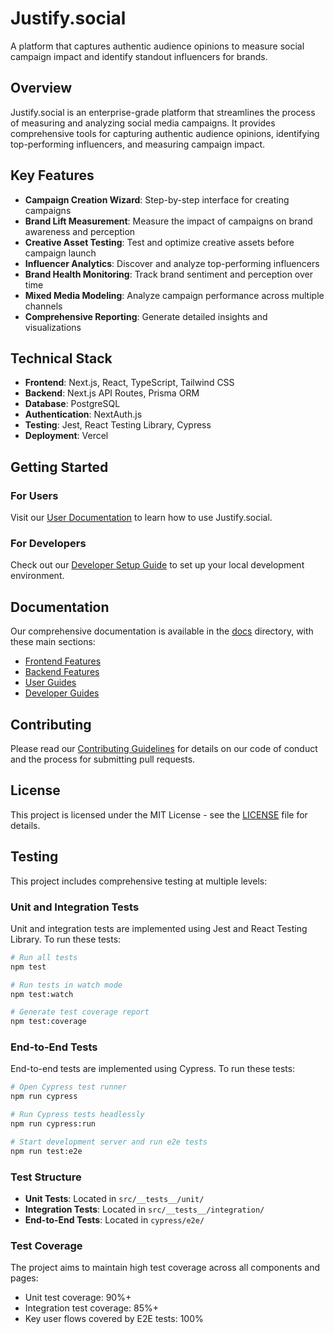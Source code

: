 # Justify.social

A platform that captures authentic audience opinions to measure social campaign impact and identify standout influencers for brands.

## Overview

Justify.social is an enterprise-grade platform that streamlines the process of measuring and analyzing social media campaigns. It provides comprehensive tools for capturing authentic audience opinions, identifying top-performing influencers, and measuring campaign impact.

## Key Features

- **Campaign Creation Wizard**: Step-by-step interface for creating campaigns
- **Brand Lift Measurement**: Measure the impact of campaigns on brand awareness and perception
- **Creative Asset Testing**: Test and optimize creative assets before campaign launch
- **Influencer Analytics**: Discover and analyze top-performing influencers
- **Brand Health Monitoring**: Track brand sentiment and perception over time
- **Mixed Media Modeling**: Analyze campaign performance across multiple channels
- **Comprehensive Reporting**: Generate detailed insights and visualizations

## Technical Stack

- **Frontend**: Next.js, React, TypeScript, Tailwind CSS
- **Backend**: Next.js API Routes, Prisma ORM
- **Database**: PostgreSQL
- **Authentication**: NextAuth.js
- **Testing**: Jest, React Testing Library, Cypress
- **Deployment**: Vercel

## Getting Started

### For Users

Visit our [User Documentation](./docs/guides/user/getting-started.md) to learn how to use Justify.social.

### For Developers

Check out our [Developer Setup Guide](./docs/guides/developer/setup.md) to set up your local development environment.

## Documentation

Our comprehensive documentation is available in the [docs](./docs) directory, with these main sections:

- [Frontend Features](./docs/features-frontend/README.md)
- [Backend Features](./docs/features-backend/README.md)
- [User Guides](./docs/guides/user/README.md)
- [Developer Guides](./docs/guides/developer/README.md)

## Contributing

Please read our [Contributing Guidelines](./docs/CONTRIBUTING.md) for details on our code of conduct and the process for submitting pull requests.

## License

This project is licensed under the MIT License - see the [LICENSE](LICENSE) file for details.

## Testing

This project includes comprehensive testing at multiple levels:

### Unit and Integration Tests

Unit and integration tests are implemented using Jest and React Testing Library. To run these tests:

```bash
# Run all tests
npm test

# Run tests in watch mode
npm test:watch

# Generate test coverage report
npm test:coverage
```

### End-to-End Tests

End-to-end tests are implemented using Cypress. To run these tests:

```bash
# Open Cypress test runner
npm run cypress

# Run Cypress tests headlessly
npm run cypress:run

# Start development server and run e2e tests
npm run test:e2e
```

### Test Structure

- **Unit Tests**: Located in `src/__tests__/unit/`
- **Integration Tests**: Located in `src/__tests__/integration/`
- **End-to-End Tests**: Located in `cypress/e2e/`

### Test Coverage

The project aims to maintain high test coverage across all components and pages:

- Unit test coverage: 90%+
- Integration test coverage: 85%+
- Key user flows covered by E2E tests: 100%
